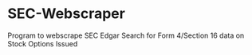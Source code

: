 # SEC-Webscraper

Program to webscrape SEC Edgar Search for Form 4/Section 16 data on Stock Options Issued
